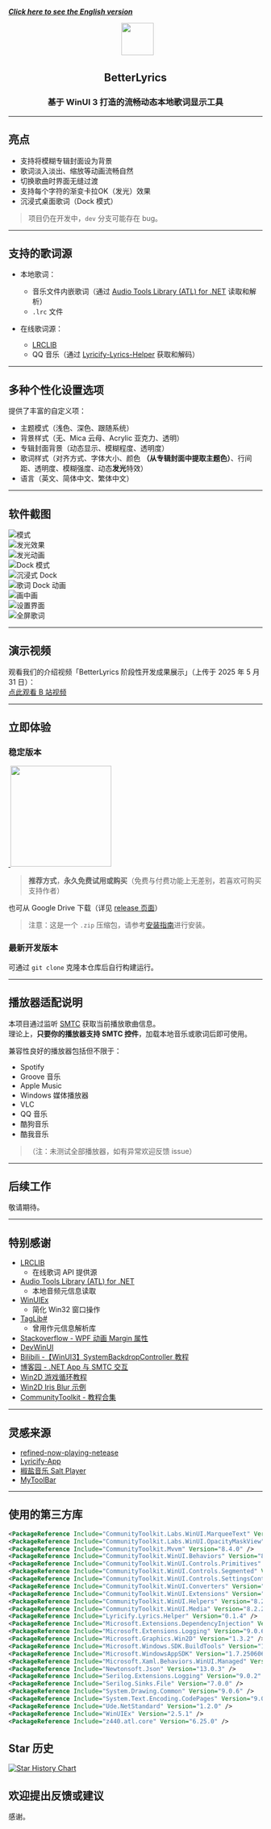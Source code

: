 <a href="https://github.com/jayfunc/BetterLyrics/blob/dev/README.md">_**Click here to see the English version**_</a>

<div align="center">
  <img src="BetterLyrics.WinUI3/BetterLyrics.WinUI3/Assets/Logo.png" alt="" width="64"/>
</div>

<h2 align="center">
BetterLyrics
</h2>

<h3 align="center">
基于 WinUI 3 打造的流畅动态本地歌词显示工具
</h3>

---

## 亮点

- 支持将模糊专辑封面设为背景  
- 歌词淡入淡出、缩放等动画流畅自然  
- 切换歌曲时界面无缝过渡  
- 支持每个字符的渐变卡拉OK（发光）效果  
- 沉浸式桌面歌词（Dock 模式）

> 项目仍在开发中，`dev` 分支可能存在 bug。

---

## 支持的歌词源

- 本地歌词：
  - 音乐文件内嵌歌词（通过 [Audio Tools Library (ATL) for .NET](https://github.com/Zeugma440/atldotnet) 读取和解析）  
  - `.lrc` 文件

- 在线歌词源：
  - [LRCLIB](https://lrclib.net/)  
  - QQ 音乐（通过 [Lyricify-Lyrics-Helper](https://github.com/WXRIW/Lyricify-Lyrics-Helper) 获取和解码）

---

## 多种个性化设置选项

提供了丰富的自定义项：

- 主题模式（浅色、深色、跟随系统）  
- 背景样式（无、Mica 云母、Acrylic 亚克力、透明）  
- 专辑封面背景（动态显示、模糊程度、透明度）  
- 歌词样式（对齐方式、字体大小、颜色 **（从专辑封面中提取主题色）**、行间距、透明度、模糊强度、动态**发光**特效）  
- 语言（英文、简体中文、繁体中文）

---

## 软件截图

![模式](Screenshots/mode.png)  
![发光效果](Screenshots/glow.png)  
![发光动画](Screenshots/glow.gif)  
![Dock 模式](Screenshots/dock.png)  
![沉浸式 Dock](Screenshots/immersive-dock.gif)  
![歌词 Dock 动画](Screenshots/dock.gif)  
![画中画](Screenshots/pip.png)  
![设置界面](Screenshots/settings.png)  
![全屏歌词](Screenshots/fs.png)

---

## 演示视频

观看我们的介绍视频「BetterLyrics 阶段性开发成果展示」（上传于 2025 年 5 月 31 日）：  
[点此观看 B 站视频](https://b23.tv/QjKkYmL)

---

## 立即体验

### 稳定版本

<a href="https://apps.microsoft.com/detail/9P1WCD1P597R?referrer=appbadge&mode=direct">
 <img src="https://get.microsoft.com/images/en-us%20dark.svg" width="200"/>
</a>

> **推荐方式**，**永久免费试用或购买**（免费与付费功能上无差别，若喜欢可购买支持作者）

也可从 Google Drive 下载（详见 [release 页面](https://github.com/jayfunc/BetterLyrics/releases/latest)）

> 注意：这是一个 `.zip` 压缩包，请参考[安装指南](How2Install/How2Install.md)进行安装。

### 最新开发版本

可通过 `git clone` 克隆本仓库后自行构建运行。

---

## 播放器适配说明

本项目通过监听 [SMTC](https://learn.microsoft.com/en-ca/windows/uwp/audio-video-camera/integrate-with-systemmediatransportcontrols) 获取当前播放歌曲信息。  
理论上，**只要你的播放器支持 SMTC 控件**，加载本地音乐或歌词后即可使用。

兼容性良好的播放器包括但不限于：

- Spotify  
- Groove 音乐  
- Apple Music  
- Windows 媒体播放器  
- VLC  
- QQ 音乐  
- 酷狗音乐  
- 酷我音乐  

>（注：未测试全部播放器，如有异常欢迎反馈 issue）

---

## 后续工作

敬请期待。

---

## 特别感谢

- [LRCLIB](https://lrclib.net/)
  - 在线歌词 API 提供源
- [Audio Tools Library (ATL) for .NET](https://github.com/Zeugma440/atldotnet)
  - 本地音频元信息读取  
- [WinUIEx](https://github.com/dotMorten/WinUIEx)
  - 简化 Win32 窗口操作  
- [TagLib#](https://github.com/mono/taglib-sharp)
  - 曾用作元信息解析库  
- [Stackoverflow - WPF 动画 Margin 属性](https://stackoverflow.com/a/21542882/11048731)  
- [DevWinUI](https://github.com/ghost1372/DevWinUI)  
- [Bilibili -【WinUI3】SystemBackdropController 教程](https://www.bilibili.com/video/BV1PY4FevEkS)  
- [博客园 - .NET App 与 SMTC 交互](https://www.cnblogs.com/TwilightLemon/p/18279496)  
- [Win2D 游戏循环教程](https://www.cnblogs.com/walterlv/p/10236395.html)  
- [Win2D Iris Blur 示例](https://github.com/r2d2rigo/Win2D-Samples/blob/master/IrisBlurWin2D/IrisBlurWin2D/MainPage.xaml.cs)  
- [CommunityToolkit - 教程合集](https://mvvm.coldwind.top/)

---

## 灵感来源

- [refined-now-playing-netease](https://github.com/solstice23/refined-now-playing-netease)  
- [Lyricify-App](https://github.com/WXRIW/Lyricify-App)  
- [椒盐音乐 Salt Player](https://moriafly.com/program/salt-player)  
- [MyToolBar](https://github.com/TwilightLemon/MyToolBar)

---

## 使用的第三方库

```xml
<PackageReference Include="CommunityToolkit.Labs.WinUI.MarqueeText" Version="0.1.230830" />
<PackageReference Include="CommunityToolkit.Labs.WinUI.OpacityMaskView" Version="0.1.250513-build.2126" />
<PackageReference Include="CommunityToolkit.Mvvm" Version="8.4.0" />
<PackageReference Include="CommunityToolkit.WinUI.Behaviors" Version="8.2.250402" />
<PackageReference Include="CommunityToolkit.WinUI.Controls.Primitives" Version="8.2.250402" />
<PackageReference Include="CommunityToolkit.WinUI.Controls.Segmented" Version="8.2.250402" />
<PackageReference Include="CommunityToolkit.WinUI.Controls.SettingsControls" Version="8.2.250402" />
<PackageReference Include="CommunityToolkit.WinUI.Converters" Version="8.2.250402" />
<PackageReference Include="CommunityToolkit.WinUI.Extensions" Version="8.2.250402" />
<PackageReference Include="CommunityToolkit.WinUI.Helpers" Version="8.2.250402" />
<PackageReference Include="CommunityToolkit.WinUI.Media" Version="8.2.250402" />
<PackageReference Include="Lyricify.Lyrics.Helper" Version="0.1.4" />
<PackageReference Include="Microsoft.Extensions.DependencyInjection" Version="9.0.6" />
<PackageReference Include="Microsoft.Extensions.Logging" Version="9.0.6" />
<PackageReference Include="Microsoft.Graphics.Win2D" Version="1.3.2" />
<PackageReference Include="Microsoft.Windows.SDK.BuildTools" Version="10.0.26100.4188" />
<PackageReference Include="Microsoft.WindowsAppSDK" Version="1.7.250606001" />
<PackageReference Include="Microsoft.Xaml.Behaviors.WinUI.Managed" Version="3.0.0" />
<PackageReference Include="Newtonsoft.Json" Version="13.0.3" />
<PackageReference Include="Serilog.Extensions.Logging" Version="9.0.2" />
<PackageReference Include="Serilog.Sinks.File" Version="7.0.0" />
<PackageReference Include="System.Drawing.Common" Version="9.0.6" />
<PackageReference Include="System.Text.Encoding.CodePages" Version="9.0.6" />
<PackageReference Include="Ude.NetStandard" Version="1.2.0" />
<PackageReference Include="WinUIEx" Version="2.5.1" />
<PackageReference Include="z440.atl.core" Version="6.25.0" />
```

## Star 历史

[![Star History Chart](https://api.star-history.com/svg?repos=jayfunc/BetterLyrics&type=Date)](https://www.star-history.com/#jayfunc/BetterLyrics&Date)

## 欢迎提出反馈或建议

感谢。


